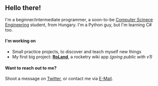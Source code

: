 ## Hello there!

I'm a beginner/intermediate programmer, a soon-to-be [Computer Scinece Engineering](https://mik.uni-pannon.hu/images/article/2021/tantervek_2021_04/mernokinfo_BSc_uj_kepzes_KTutan_2021_04_20.pdf "Computer Scinece Engineering Curriculum") student, from Hungary.
I'm a Python guy, but I'm learning C# too.

#### I'm working on

- Small practice projects, to discover and teach myself new things
- My first big project: [**RoLand**](https://github.com/szBene/RoLand "RoLand Github repository"), a rocketry wiki app _(going public with v1)_

#### Want to reach out to me?

Shoot a message on [Twitter](https://twitter.com/AstroBene99 "My Twitter profile"), or contact me via [E-Mail](mailto:szbene.github@gmail.com?subject=GH%20contact&body=Hello&#44;%20I&#39;m%20contacting%20you%20from%20your%20Github%20profile&#46; "Send an E-Mail").

